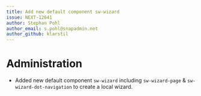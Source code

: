 ```yaml
---
title: Add new default component sw-wizard
issue: NEXT-12641
author: Stephan Pohl
author_email: s.pohl@snapadmin.net 
author_github: klarstil
---
```

# Administration
*  Added new default component `sw-wizard` including `sw-wizard-page` & `sw-wizard-dot-navigation` to create a local wizard.
